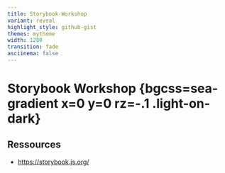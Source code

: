 ```yaml
---
title: Storybook-Workshop
variant: reveal
highlight_style: github-gist
themes: mytheme
width: 1280
transition: fade
asciinema: false
---
```


# Storybook Workshop {bgcss=sea-gradient x=0 y=0 rz=-.1 .light-on-dark}

## Ressources

- https://storybook.js.org/
